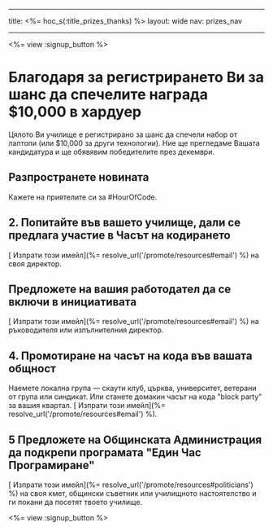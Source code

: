 * * *

title: <%= hoc_s(:title_prizes_thanks) %> layout: wide nav: prizes_nav

* * *

<%= view :signup_button %>

# Благодаря за регистрирането Ви за шанс да спечелите награда $10,000 в хардуер

Цялото Ви училище е регистрирано за шанс да спечели набор от лаптопи (или $10,000 за други технологии). Ние ще прегледаме Вашата кандидатура и ще обявявим победителите през декември.

## Разпространете новината

Кажете на приятелите си за #HourOfCode.

## 2. Попитайте във вашето училище, дали се предлага участие в Часът на кодирането

[ Изпрати този имейл](%= resolve_url('/promote/resources#email') %) на своя директор.

## Предложете на вашия работодател да се включи в инициативата

[ Изпрати този имейл](%= resolve_url('/promote/resources#email') %) на ръководителя или изпълнителния директор.

## 4. Промотиране на часът на кода във вашата общност

Наемете локална група — скаути клуб, църква, университет, ветерани от група или синдикат. Или станете домакин часът на кода "block party" за вашия квартал. [ Изпрати този имейл](%= resolve_url('/promote/resources#email') %).

## 5 Предложете на Общинската Администрация да подкрепи програмата "Един Час Програмиране"

[ Изпрати този имейл](%= resolve_url('/promote/resources#politicians') %) на своя кмет, общински съветник или училищното настоятелство и ги покани да посетят твоето училище.

<%= view :signup_button %>